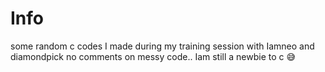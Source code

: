 # Info
some random c codes I made during my training session with Iamneo and diamondpick
no comments on messy code.. Iam still a newbie to c 😅
